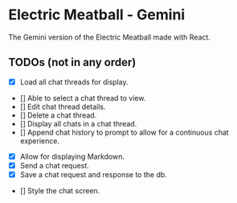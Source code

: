 # Electric Meatball - Gemini

The Gemini version of the Electric Meatball made with React.

## TODOs (not in any order)
- [x] Load all chat threads for display.
- [] Able to select a chat thread to view.
- [] Edit chat thread details.
- [] Delete a chat thread.
- [] Display all chats in a chat thread.
- [] Append chat history to prompt to allow for a continuous chat experience.
- [x] Allow for displaying Markdown.
- [x] Send a chat request.
- [x] Save a chat request and response to the db.
- [] Style the chat screen.
